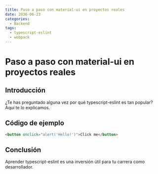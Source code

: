 ```yaml
---
title: Paso a paso con material-ui en proyectos reales
date: 2036-06-23
categories:
  - Backend
tags:
  - typescript-eslint
  - webpack
---
```


# Paso a paso con material-ui en proyectos reales

## Introducción

¿Te has preguntado alguna vez por qué typescript-eslint es tan popular? Aquí te lo explicamos.

## Código de ejemplo

```html
<button onclick="alert('Hello!')">Click me</button>
```

## Conclusión

Aprender typescript-eslint es una inversión útil para tu carrera como desarrollador.